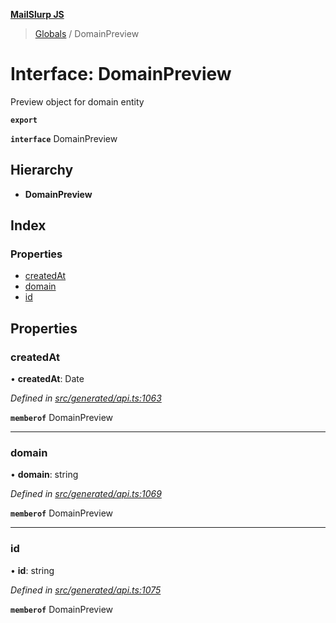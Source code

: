 **[MailSlurp JS](../README.md)**

> [Globals](../README.md) / DomainPreview

# Interface: DomainPreview

Preview object for domain entity

**`export`** 

**`interface`** DomainPreview

## Hierarchy

* **DomainPreview**

## Index

### Properties

* [createdAt](domainpreview.md#createdat)
* [domain](domainpreview.md#domain)
* [id](domainpreview.md#id)

## Properties

### createdAt

•  **createdAt**: Date

*Defined in [src/generated/api.ts:1063](https://github.com/mailslurp/mailslurp-client/blob/36fa2ad/src/generated/api.ts#L1063)*

**`memberof`** DomainPreview

___

### domain

•  **domain**: string

*Defined in [src/generated/api.ts:1069](https://github.com/mailslurp/mailslurp-client/blob/36fa2ad/src/generated/api.ts#L1069)*

**`memberof`** DomainPreview

___

### id

•  **id**: string

*Defined in [src/generated/api.ts:1075](https://github.com/mailslurp/mailslurp-client/blob/36fa2ad/src/generated/api.ts#L1075)*

**`memberof`** DomainPreview
